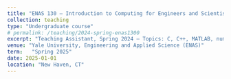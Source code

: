 ```yaml
---
title: "ENAS 130 – Introduction to Computing for Engineers and Scientists"
collection: teaching
type: "Undergraduate course"
# permalink: /teaching/2024-spring-enas1300
excerpt: "Teaching Assistant, Spring 2024 – Topics: C, C++, MATLAB, numerical methods, and data analysis."
venue: "Yale University, Engineering and Applied Science (ENAS)"
term:   "Spring 2025"
date: 2025-01-01
location: "New Haven, CT"
---
```


